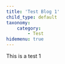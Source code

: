 ```yaml
---
title: 'Test Blog 1'
child_type: default
taxonomy:
    category:
        - Test
hidemenu: true
---
```


This is a test 1